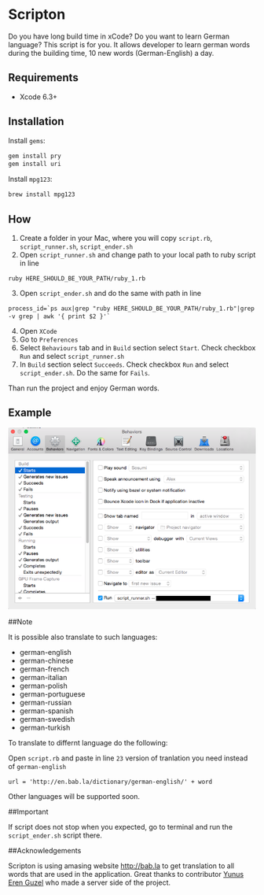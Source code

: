 # Scripton

Do you have long build time in xCode? Do you want to learn German language? This script is for you. It allows developer to learn german words during the building time, 10 new words (German-English) a day.

## Requirements

- Xcode 6.3+

## Installation

Install `gems`:

```ruby
gem install pry
gem install uri
```

Install `mpg123`:

```ruby
brew install mpg123
```

## How

1) Create a folder in your Mac, where you will copy `script.rb`, `script_runner.sh`, `script_ender.sh`<br />
2) Open `script_runner.sh` and change path to your local path to ruby script in line<br />

```
ruby HERE_SHOULD_BE_YOUR_PATH/ruby_1.rb
```
3) Open `script_ender.sh` and do the same with path in line 

```
process_id=`ps aux|grep "ruby HERE_SHOULD_BE_YOUR_PATH/ruby_1.rb"|grep -v grep | awk '{ print $2 }'`
```
4) Open `XCode`<br />
5) Go to `Preferences`<br />
6) Select `Behaviours` tab and in `Build` section select `Start`. Check checkbox `Run` and select `script_runner.sh`<br />
7) In `Build` section select `Succeeds`. Check checkbox `Run` and select `script_ender.sh`. Do the same for `Fails`.<br />

Than run the project and enjoy German words.

## Example

![Example](additional/example.png)

##Note

It is possible also translate to such languages:

- german-english
- german-chinese
- german-french
- german-italian
- german-polish
- german-portuguese
- german-russian
- german-spanish
- german-swedish
- german-turkish

To translate to differnt language do the following:<br />

Open `script.rb` and paste in line `23` version of tranlation you need instead of `german-english`

```
url = 'http://en.bab.la/dictionary/german-english/' + word
```

Other languages will be supported soon.

##Important

If script does not stop when you expected, go to terminal and run the `script_ender.sh` script there.

##Acknowledgements

Scripton is using amasing website http://bab.la to get translation to all words that are used in the application.
Great thanks to contributor [Yunus Eren Guzel](https://github.com/yunuserenguzel) who made a server side of the project.
